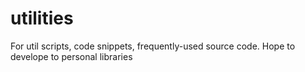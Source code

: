 utilities
=========

For util scripts, code snippets, frequently-used source code. Hope to develope to personal libraries
